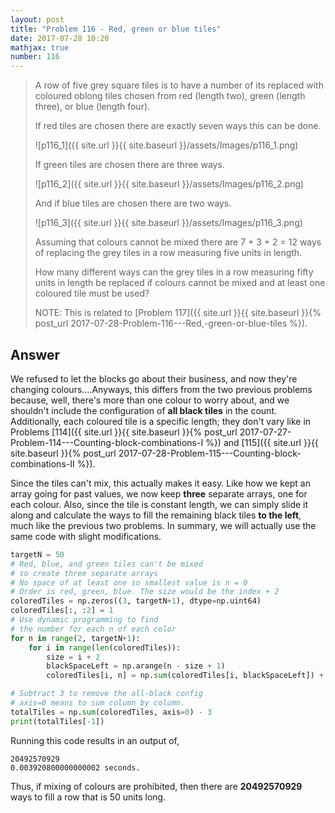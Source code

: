 ```yaml
---
layout: post
title: "Problem 116 - Red, green or blue tiles"
date: 2017-07-28 10:20
mathjax: true
number: 116
---
```


> A row of five grey square tiles is to have a number of its replaced with coloured oblong tiles chosen from red (length two), green (length three), or blue (length four).
>
> If red tiles are chosen there are exactly seven ways this can be done.
>
> ![p116_1]({{ site.url }}{{ site.baseurl }}/assets/Images/p116_1.png)
>
> If green tiles are chosen there are three ways.
>
> ![p116_2]({{ site.url }}{{ site.baseurl }}/assets/Images/p116_2.png)
>
> And if blue tiles are chosen there are two ways.
>
> ![p116_3]({{ site.url }}{{ site.baseurl }}/assets/Images/p116_3.png)
>
> Assuming that colours cannot be mixed there are 7 + 3 + 2 = 12 ways of replacing the grey tiles in a row measuring five units in length.
>
> How many different ways can the grey tiles in a row measuring fifty units in length be replaced if colours cannot be mixed and at least one coloured tile must be used?
>
> NOTE: This is related to [Problem 117]({{ site.url }}{{ site.baseurl }}{% post_url 2017-07-28-Problem-116---Red,-green-or-blue-tiles %}).

<!--more-->

## Answer

We refused to let the blocks go about their business, and now they're changing colours....Anyways, this differs from the two previous problems because, well, there's more than one colour to worry about, and we shouldn't include the configuration of **all black tiles** in the count. Additionally, each coloured tile is a specific length; they don't vary like in Problems [114]({{ site.url }}{{ site.baseurl }}{% post_url 2017-07-27-Problem-114---Counting-block-combinations-I %}) and [115]({{ site.url }}{{ site.baseurl }}{% post_url 2017-07-28-Problem-115---Counting-block-combinations-II %}).

Since the tiles can't mix, this actually makes it easy. Like how we kept an array going for past values, we now keep **three** separate arrays, one for each colour. Also, since the tile is constant length, we can simply slide it along and calculate the ways to fill the remaining black tiles **to the left**, much like the previous two problems. In summary, we will actually use the same code with slight modifications.

```python
targetN = 50
# Red, blue, and green tiles can't be mixed
# so create three separate arrays
# No space of at least one so smallest value is n = 0
# Order is red, green, blue. The size would be the index + 2
coloredTiles = np.zeros((3, targetN+1), dtype=np.uint64)
coloredTiles[:, :2] = 1
# Use dynamic programming to find
# the number for each n of each color
for n in range(2, targetN+1):
    for i in range(len(coloredTiles)):
        size = i + 2
        blackSpaceLeft = np.arange(n - size + 1)
        coloredTiles[i, n] = np.sum(coloredTiles[i, blackSpaceLeft]) + 1

# Subtract 3 to remove the all-black config
# axis=0 means to sum column by column.
totalTiles = np.sum(coloredTiles, axis=0) - 3
print(totalTiles[-1])
```

Running this code results in an output of,

```
20492570929
0.003920800000000002 seconds.
```

Thus, if mixing of colours are prohibited, then there are **20492570929** ways to fill a row that is 50 units long.